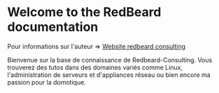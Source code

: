 # Welcome to the RedBeard documentation

Pour informations sur l'auteur =>  [Website redbeard consulting](http://www.redbeard-consulting.fr)

Bienvenue sur la base de connaissance de Redbeard-Consulting. Vous trouverez des tutos dans des domaines variés comme Linux, l'administration de serveurs et d'appliances réseau ou bien encore ma passion pour la domotique.

